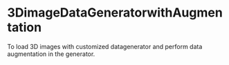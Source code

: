 # 3DimageDataGeneratorwithAugmentation
To load 3D images with customized datagenerator and perform data augmentation in the generator. 
